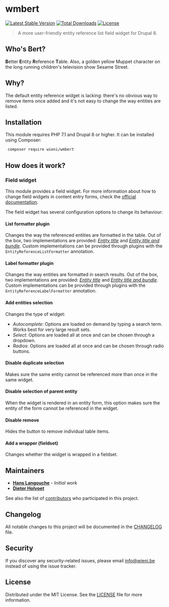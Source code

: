 wmbert
======================

[![Latest Stable Version](https://poser.pugx.org/wieni/wmbert/v/stable)](https://packagist.org/packages/wieni/wmbert)
[![Total Downloads](https://poser.pugx.org/wieni/wmbert/downloads)](https://packagist.org/packages/wieni/wmbert)
[![License](https://poser.pugx.org/wieni/wmbert/license)](https://packagist.org/packages/wieni/wmbert)

> A more user-friendly entity reference list field widget for Drupal 8.

## Who's Bert?
**B**etter **E**ntity **R**eference **T**able. Also, a golden yellow Muppet character on the long running children's television show Sesame Street.

## Why?
The default entity reference widget is lacking: there's no obvious way
to remove items once added and it's not easy to change the way
entities are listed.

## Installation

This module requires PHP 7.1 and Drupal 8 or higher. It can be installed
using Composer:

```bash
 composer require wieni/wmbert
```

## How does it work?
### Field widget
This module provides a field widget. For more information about how to
change field widgets in content entry forms, check the [official
documentation](https://www.drupal.org/docs/user_guide/en/structure-widgets.html).

The field widget has several configuration options to change its
behaviour:
#### List formatter plugin
Changes the way the referenced entities are formatted in the table. Out
of the box, two implementations are provided:
[_Entity title_](src/Plugin/EntityReferenceListFormatter/Title.php) and
[_Entity title and bundle_](src/Plugin/EntityReferenceListFormatter/TitleBundle.php).
Custom implementations can be provided through plugins with the
`EntityReferenceListFormatter` annotation.

#### Label formatter plugin
Changes the way entities are formatted in search results. Out of the
box, two implementations are provided:
[_Entity title_](src/Plugin/EntityReferenceLabelFormatter/Title.php) and
[_Entity title and bundle_](src/Plugin/EntityReferenceLabelFormatter/TitleBundle.php).
Custom implementations can be provided through plugins with the
`EntityReferenceLabelFormatter` annotation.

#### Add entities selection
Changes the type of widget:
- _Autocomplete_: Options are loaded on demand by typing a search term.
  Works best for very large result sets.
- _Select_: Options are loaded all at once and can be chosen through a
  dropdown.
- _Radios_: Options are loaded all at once and can be chosen through
  radio buttons.

#### Disable duplicate selection
Makes sure the same entity cannot be referenced more than once in the
same widget.

#### Disable selection of parent entity
When the widget is rendered in an entity form, this option makes sure
the entity of the form cannot be referenced in the widget.

#### Disable remove
Hides the button to remove individual table items.

#### Add a wrapper (fieldset)
Changes whether the widget is wrapped in a fieldset.

## Maintainers
* [**Hans Langouche**](https://github.com/HnLn) - *Initial 
  work*
* [**Dieter Holvoet**](https://github.com/DieterHolvoet)

See also the list of
[contributors](https://github.com/wieni/wmmailable/contributors) who
participated in this project.

## Changelog
All notable changes to this project will be documented in the
[CHANGELOG](CHANGELOG.md) file.

## Security
If you discover any security-related issues, please email
[info@wieni.be](mailto:info@wieni.be) instead of using the issue
tracker.

## License
Distributed under the MIT License. See the [LICENSE](LICENSE.md) file
for more information.
